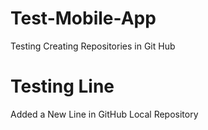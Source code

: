 # Test-Mobile-App
Testing Creating Repositories in Git Hub
# Testing Line
Added a New Line in GitHub Local Repository